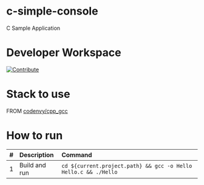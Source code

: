 # c-simple-console

C Sample Application

# Developer Workspace
[![Contribute](http://beta.codenvy.com/factory/resources/codenvy-contribute.svg)](http://beta.codenvy.com/f?id=v3sg5m4uhqip2c1v)

# Stack to use

FROM [codenvy/cpp_gcc](https://hub.docker.com/r/codenvy/cpp_gcc/)

# How to run

| #       | Description           | Command  |
| :------------- |:-------------| :-----|
| 1      | Build and run | `cd ${current.project.path} && gcc -o Hello Hello.c && ./Hello` |